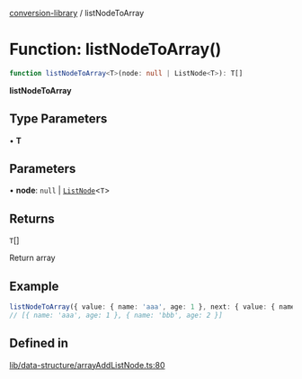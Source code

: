 [conversion-library](../globals.md) / listNodeToArray

# Function: listNodeToArray()

```ts
function listNodeToArray<T>(node: null | ListNode<T>): T[]
```

**listNodeToArray**

<Badge type="tip" text="version: v0.0.6+" />

## Type Parameters

• **T**

## Parameters

• **node**: `null` \| [`ListNode`](../classes/ListNode.md)\<`T`\>

## Returns

`T`[]

Return array

## Example

```ts
listNodeToArray({ value: { name: 'aaa', age: 1 }, next: { value: { name: 'bbb', age: 2 }, next: null } })
// [{ name: 'aaa', age: 1 }, { name: 'bbb', age: 2 }]
```

## Defined in

[lib/data-structure/arrayAddListNode.ts:80](https://github.com/fxss5201/conversion-library/blob/main/lib/data-structure/arrayAddListNode.ts#L80)
